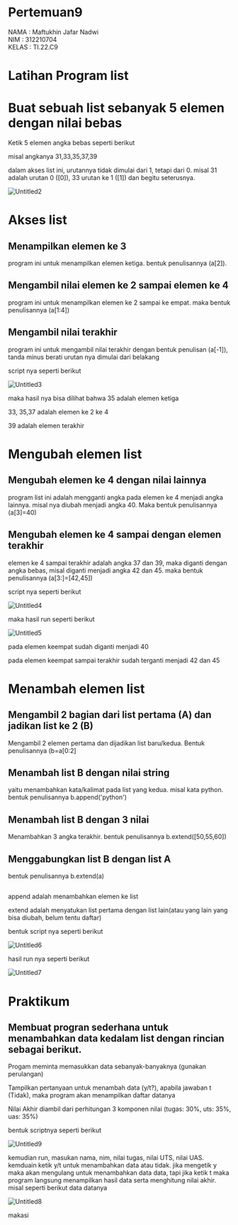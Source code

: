 # Pertemuan9
NAMA   : Maftukhin Jafar Nadwi<br>
NIM    : 312210704 <br>
KELAS  : TI.22.C9 <br>

# Latihan Program list
# Buat sebuah list sebanyak 5 elemen dengan nilai bebas
<p> Ketik 5 elemen angka bebas seperti berikut<p>
<p> misal angkanya 31,33,35,37,39 <p>
<p> dalam akses list ini, urutannya tidak dimulai dari 1, tetapi dari 0. misal 31 adalah urutan 0 ([0]), 33 urutan ke 1 ([1]) dan begitu seterusnya. <p>

![Untitled2](https://user-images.githubusercontent.com/124107247/217919693-a36c1e65-560a-4b82-8a02-cc6ce68cd446.png)


# Akses list
## Menampilkan elemen ke 3
<p> program ini untuk menampilkan elemen ketiga. bentuk penulisannya (a[2]). <p> 

## Mengambil nilai elemen ke 2 sampai elemen ke 4
<p> program ini untuk menampilkan elemen ke 2 sampai ke empat. maka bentuk penulisannya (a[1:4])<p>

## Mengambil nilai terakhir
<p> program ini untuk mengambil nilai terakhir dengan bentuk penulisan (a[-1]), tanda minus berati urutan nya dimulai dari belakang <p>

<p> script nya seperti berikut <p>

![Untitled3](https://user-images.githubusercontent.com/124107247/217919888-50d172bc-0d9b-47f6-a111-24a95be4c60f.png)


<p>maka hasil nya bisa dilihat bahwa 35 adalah elemen ketiga<p>
<p> 33, 35,37 adalah elemen ke 2 ke 4<p>
<p> 39 adalah elemen terakhir <p>

# Mengubah elemen list
## Mengubah elemen ke 4 dengan nilai lainnya
<p> program list ini adalah mengganti angka pada elemen ke 4 menjadi angka lainnya. misal nya diubah menjadi angka 40. Maka bentuk penulisannya (a[3]=40)<p>

## Mengubah elemen ke 4 sampai dengan elemen terakhir
<p> elemen ke 4 sampai terakhir adalah angka 37 dan 39, maka diganti dengan angka bebas, misal diganti menjadi angka 42 dan 45. maka bentuk penulisannya (a[3:]=[42,45])<p>

<p> script nya seperti berikut <p>

![Untitled4](https://user-images.githubusercontent.com/124107247/217921027-7aa64860-c02f-4616-98b8-54126cf59d02.png)

<p> maka hasil run seperti berikut <p>

![Untitled5](https://user-images.githubusercontent.com/124107247/217921083-537097f6-4829-4681-a6cc-809e20b9109d.png)

<p> pada elemen keempat sudah diganti menjadi 40 <p>
<p> pada elemen keempat sampai terakhir sudah terganti menjadi 42 dan 45 <p>

# Menambah elemen list
## Mengambil 2 bagian dari list pertama (A) dan jadikan list ke 2 (B)
<p> Mengambil 2 elemen pertama dan dijadikan list baru/kedua. Bentuk penulisannya (b=a[0:2]<p>

## Menambah list B dengan nilai string
<p> yaitu menambahkan kata/kalimat pada list yang kedua. misal kata python. bentuk penulisannya b.append('python')

## Menambah list B dengan 3 nilai
<p> Menambahkan 3 angka terakhir. bentuk penulisannya b.extend([50,55,60])

## Menggabungkan list B dengan list A
<p> bentuk penulisannya b.extend(a)

##
<p> append adalah menambahkan elemen ke list<p>
<p> extend adalah menyatukan list pertama dengan list lain(atau yang lain yang bisa diubah, belum tentu daftar)<p>

<p> bentuk script nya seperti berikut <p>

![Untitled6](https://user-images.githubusercontent.com/124107247/217921144-9998d82c-8efe-4638-93de-dd9f4ef7159d.png)


<p> hasil run nya seperti berikut <p>

![Untitled7](https://user-images.githubusercontent.com/124107247/217921186-61e97056-1537-423f-8517-8e9e652d71ab.png)


# Praktikum
## Membuat progran sederhana untuk menambahkan data kedalam list dengan rincian sebagai berikut.
<p>Progam meminta memasukkan data sebanyak-banyaknya (gunakan perulangan)<p>
<p>Tampilkan pertanyaan untuk menambah data (y/t?), apabila jawaban t (Tidak), maka program akan menampilkan daftar datanya<p>
<p>Nilai Akhir diambil dari perhitungan 3 komponen nilai (tugas: 30%, uts: 35%, uas: 35%)<p>

<p> bentuk scriptnya seperti berikut <p>

![Untitled9](https://user-images.githubusercontent.com/124107247/217921729-b96be522-5fa3-4b51-b712-65ed22e6ea17.png)

<p> kemudian run, masukan nama, nim, nilai tugas, nilai UTS, nilai UAS. kemduain ketik y/t untuk menambahkan data atau tidak. jika mengetik y maka akan mengulang untuk menambahkan data data, tapi jika ketik t maka program langsung menampilkan hasil data serta menghitung nilai akhir. misal seperti berikut data datanya <p>

![Untitled8](https://user-images.githubusercontent.com/124107247/217921777-814ae369-9198-4d3a-acc7-a441a390f50a.png)
<p>makasi<p>
